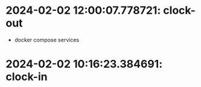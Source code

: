 # 2024-02-02 12:00:07.778721: clock-out

* docker compose services

# 2024-02-02 10:16:23.384691: clock-in

